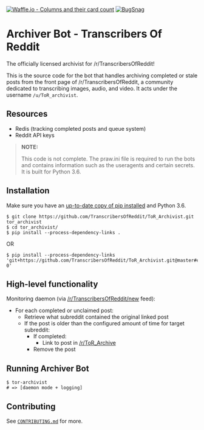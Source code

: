 [![Waffle.io - Columns and their card count](https://badge.waffle.io/TranscribersOfReddit/TranscribersOfReddit.svg?columns=all)](http://waffle.io/TranscribersOfReddit/TranscribersOfReddit)
[![BugSnag](https://img.shields.io/badge/errors--hosted--by-Bugsnag-blue.svg)](https://www.bugsnag.com/open-source/)

# Archiver Bot - Transcribers Of Reddit

The officially licensed archivist for /r/TranscribersOfReddit!

This is the source code for the bot that handles archiving completed or stale
posts from the front page of /r/TranscribersOfReddit, a community dedicated
to transcribing images, audio, and video. It acts under the username `/u/ToR_archivist`.

## Resources

- Redis (tracking completed posts and queue system)
- Reddit API keys

> **NOTE:**
>
> This code is not complete. The praw.ini file is required to run the bots and
> contains information such as the useragents and certain secrets. It is built
> for Python 3.6.

## Installation

Make sure you have an [up-to-date copy of pip installed](https://pip.pypa.io/en/stable/installing/) and Python 3.6.

```
$ git clone https://github.com/TranscribersOfReddit/ToR_Archivist.git tor_archivist
$ cd tor_archivist/
$ pip install --process-dependency-links .
```

OR

```
$ pip install --process-dependency-links 'git+https://github.com/TranscribersOfReddit/ToR_Archivist.git@master#egg=tor_archivist-0'
```

## High-level functionality

Monitoring daemon (via [/r/TranscribersOfReddit/new](https://www.reddit.com/r/TranscribersOfReddit/new) feed):

- For each completed or unclaimed post:
  - Retrieve what subreddit contained the original linked post
  - If the post is older than the configured amount of time for target subreddit:
    - If completed:
      - Link to post in [/r/ToR_Archive](https://www.reddit.com/r/ToR_Archive)
    - Remove the post

## Running Archiver Bot

```
$ tor-archivist
# => [daemon mode + logging]
```

## Contributing

See [`CONTRIBUTING.md`](/CONTRIBUTING.md) for more.
